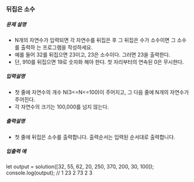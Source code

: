 ### 뒤집은 소수

##### 문제 설명

- N개의 자연수가 입력되면 각 자연수를 뒤집은 후 그 뒤집은 수가 소수이면 그 소수를 출력하 는 프로그램을 작성하세요.
- 예를 들어 32를 뒤집으면 23이고, 23은 소수이다. 그러면 23을 출력한다.
- 단, 910를 뒤집으면 19로 숫자화 해야 한다. 첫 자리부터의 연속된 0은 무시한다.

##### 입력설명

- 첫 줄에 자연수의 개수 N(3<=N<=100)이 주어지고, 그 다음 줄에 N개의 자연수가 주어진다.
- 각 자연수의 크기는 100,000를 넘지 않는다.

##### 출력설명

- 첫 줄에 뒤집은 소수를 출력합니다. 출력순서는 입력된 순서대로 출력합니다.

##### 입출력 예

let output = solution([32, 55, 62, 20, 250, 370, 200, 30, 100]);
console.log(output); // 1 23 2 73 2 3
